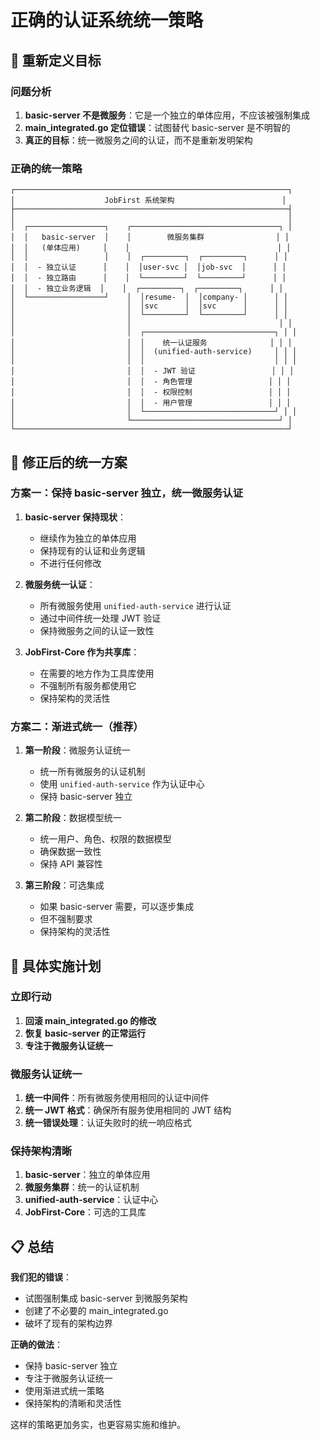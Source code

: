 # 正确的认证系统统一策略

## 🎯 重新定义目标

### 问题分析
1. **basic-server 不是微服务**：它是一个独立的单体应用，不应该被强制集成
2. **main_integrated.go 定位错误**：试图替代 basic-server 是不明智的
3. **真正的目标**：统一微服务之间的认证，而不是重新发明架构

### 正确的统一策略

```
┌─────────────────────────────────────────────────────────────┐
│                    JobFirst 系统架构                        │
├─────────────────────────────────────────────────────────────┤
│                                                             │
│  ┌─────────────────┐    ┌─────────────────────────────────┐ │
│  │   basic-server  │    │        微服务集群                │ │
│  │   (单体应用)     │    │                                 │ │
│  │                 │    │  ┌─────────┐  ┌─────────┐      │ │
│  │  - 独立认证      │    │  │user-svc │  │job-svc  │      │ │
│  │  - 独立路由      │    │  └─────────┘  └─────────┘      │ │
│  │  - 独立业务逻辑  │    │  ┌─────────┐  ┌─────────┐      │ │
│  └─────────────────┘    │  │resume-  │  │company- │      │ │
│                         │  │svc      │  │svc      │      │ │
│                         │  └─────────┘  └─────────┘      │ │
│                         │                                 │ │
│                         │  ┌─────────────────────────────┐ │ │
│                         │  │    统一认证服务              │ │ │
│                         │  │  (unified-auth-service)     │ │ │
│                         │  │                             │ │ │
│                         │  │  - JWT 验证                 │ │ │
│                         │  │  - 角色管理                 │ │ │
│                         │  │  - 权限控制                 │ │ │
│                         │  │  - 用户管理                 │ │ │
│                         │  └─────────────────────────────┘ │ │
│                         └─────────────────────────────────┘ │
└─────────────────────────────────────────────────────────────┘
```

## 🔄 修正后的统一方案

### 方案一：保持 basic-server 独立，统一微服务认证

1. **basic-server 保持现状**：
   - 继续作为独立的单体应用
   - 保持现有的认证和业务逻辑
   - 不进行任何修改

2. **微服务统一认证**：
   - 所有微服务使用 `unified-auth-service` 进行认证
   - 通过中间件统一处理 JWT 验证
   - 保持微服务之间的认证一致性

3. **JobFirst-Core 作为共享库**：
   - 在需要的地方作为工具库使用
   - 不强制所有服务都使用它
   - 保持架构的灵活性

### 方案二：渐进式统一（推荐）

1. **第一阶段**：微服务认证统一
   - 统一所有微服务的认证机制
   - 使用 `unified-auth-service` 作为认证中心
   - 保持 basic-server 独立

2. **第二阶段**：数据模型统一
   - 统一用户、角色、权限的数据模型
   - 确保数据一致性
   - 保持 API 兼容性

3. **第三阶段**：可选集成
   - 如果 basic-server 需要，可以逐步集成
   - 但不强制要求
   - 保持架构的灵活性

## 🎯 具体实施计划

### 立即行动
1. **回滚 main_integrated.go 的修改**
2. **恢复 basic-server 的正常运行**
3. **专注于微服务认证统一**

### 微服务认证统一
1. **统一中间件**：所有微服务使用相同的认证中间件
2. **统一 JWT 格式**：确保所有服务使用相同的 JWT 结构
3. **统一错误处理**：认证失败时的统一响应格式

### 保持架构清晰
1. **basic-server**：独立的单体应用
2. **微服务集群**：统一的认证机制
3. **unified-auth-service**：认证中心
4. **JobFirst-Core**：可选的工具库

## 📋 总结

**我们犯的错误**：
- 试图强制集成 basic-server 到微服务架构
- 创建了不必要的 main_integrated.go
- 破坏了现有的架构边界

**正确的做法**：
- 保持 basic-server 独立
- 专注于微服务认证统一
- 使用渐进式统一策略
- 保持架构的清晰和灵活性

这样的策略更加务实，也更容易实施和维护。
